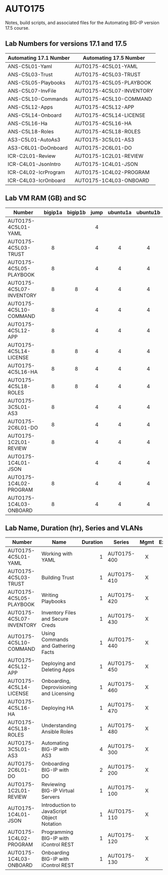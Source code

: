 # AUTO175

Notes, build scripts, and associated files for the Automating BIG-IP version 17.5 course.

## Lab Numbers for versions 17.1 and 17.5

| Automating 17.1 Number | Automating 17.5 Number   |
| ---------------------- | ------------------------ |
| ANS-C5L01-Yaml         | AUTO175-4C5L01-YAML      |
| ANS-C5L03-Trust        | AUTO175-4C5L03-TRUST     |
| ANS-C5L05-Playbooks    | AUTO175-4C5L05-PLAYBOOK  |
| ANS-C5L07-InvFile      | AUTO175-4C5L07-INVENTORY |
| ANS-C5L10-Commands     | AUTO175-4C5L10-COMMAND   |
| ANS-C5L12-Apps         | AUTO175-4C5L12-APP       |
| ANS-C5L14-Onboard      | AUTO175-4C5L14-LICENSE   |
| ANS-C5L16-Ha           | AUTO175-4C5L16-HA        |
| ANS-C5L18-Roles        | AUTO175-4C5L18-ROLES     |
| AS3-C5L01-AutoAs3      | AUTO175-3C5L01-AS3       |
| AS3-C6L01-DoOnboard    | AUTO175-2C6L01-DO        |
| ICR-C2L01-Review       | AUTO175-1C2L01-REVIEW    |
| ICR-C4L01-JsonIntro    | AUTO175-1C4L01-JSON      |
| ICR-C4L02-IcrProgram   | AUTO175-1C4L02-PROGRAM   |
| ICR-C4L03-IcrOnboard   | AUTO175-1C4L03-ONBOARD   |

## Lab VM RAM (GB) and SC

<!--start-vm-table-->
| Number                   | bigip1a | bigip1b | jump | ubuntu1a | ubuntu1b |
| ------------------------ | :-----: | :-----: | :--: | :------: | :------: |
| AUTO175-4C5L01-YAML      |         |         |  4   |          |          |
| AUTO175-4C5L03-TRUST     |    8    |         |  4   |    4     |    4     |
| AUTO175-4C5L05-PLAYBOOK  |    8    |         |  4   |    4     |    4     |
| AUTO175-4C5L07-INVENTORY |    8    |    8    |  4   |    4     |    4     |
| AUTO175-4C5L10-COMMAND   |    8    |         |  4   |    4     |    4     |
| AUTO175-4C5L12-APP       |    8    |         |  4   |    4     |    4     |
| AUTO175-4C5L14-LICENSE   |    8    |    8    |  4   |    4     |    4     |
| AUTO175-4C5L16-HA        |    8    |    8    |  4   |    4     |    4     |
| AUTO175-4C5L18-ROLES     |    8    |    8    |  4   |    4     |    4     |
| AUTO175-3C5L01-AS3       |    8    |         |  4   |    4     |    4     |
| AUTO175-2C6L01-DO        |    8    |         |  4   |    4     |    4     |
| AUTO175-1C2L01-REVIEW    |    8    |         |  4   |    4     |    4     |
| AUTO175-1C4L01-JSON      |         |         |  4   |    4     |    4     |
| AUTO175-1C4L02-PROGRAM   |    8    |         |  4   |    4     |    4     |
| AUTO175-1C4L03-ONBOARD   |    8    |         |  4   |    4     |    4     |
<!--end-vm-table-->

## Lab Name, Duration (hr), Series and VLANs

| Number                   | Name                                       | Duration | Series      | Mgmt | External | Internal |
| ------------------------ | ------------------------------------------ | -------: | ----------- | :--: | :------: | :------: |
| AUTO175-4C5L01-YAML      | Working with YAML                          |        1 | AUTO175-400 |  X   |    X     |          |
| AUTO175-4C5L03-TRUST     | Building Trust                             |        1 | AUTO175-410 |  X   |    X     |          |
| AUTO175-4C5L05-PLAYBOOK  | Writing Playbooks                          |        1 | AUTO175-420 |  X   |    X     |          |
| AUTO175-4C5L07-INVENTORY | Inventory Files and Secure Creds           |        1 | AUTO175-430 |  X   |    X     |          |
| AUTO175-4C5L10-COMMAND   | Using Commands and Gathering Facts         |        1 | AUTO175-440 |  X   |    X     |          |
| AUTO175-4C5L12-APP       | Deploying and Deleting Apps                |        1 | AUTO175-450 |  X   |    X     |          |
| AUTO175-4C5L14-LICENSE   | Onboarding, Deprovisioning and Licensing   |        1 | AUTO175-460 |  X   |    X     |          |
| AUTO175-4C5L16-HA        | Deploying HA                               |        1 | AUTO175-470 |  X   |    X     |          |
| AUTO175-4C5L18-ROLES     | Understanding Ansible Roles                |        1 | AUTO175-480 |  X   |    X     |          |
| AUTO175-3C5L01-AS3       | Automating BIG-IP with AS3                 |        4 | AUTO175-300 |  X   |    X     |          |
| AUTO175-2C6L01-DO        | Onboarding BIG-IP with DO                  |        2 | AUTO175-200 |  X   |    X     |          |
| AUTO175-1C2L01-REVIEW    | Reviewing BIG-IP Virtual Servers           |        1 | AUTO175-100 |  X   |    X     |          |
| AUTO175-1C4L01-JSON      | Introduction to JavaScript Object Notation |        1 | AUTO175-110 |  X   |    X     |          |
| AUTO175-1C4L02-PROGRAM   | Programming BIG-IP with iControl REST      |        1 | AUTO175-120 |  X   |    X     |          |
| AUTO175-1C4L03-ONBOARD   | Onboarding BIG-IP with iControl REST       |        1 | AUTO175-130 |  X   |    X     |          |
